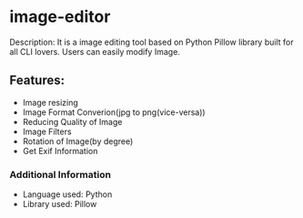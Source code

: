 # image-editor
Description: It is a image editing tool based on Python Pillow library built for all CLI lovers. Users can easily modify Image.
## Features:
- Image resizing
- Image Format Converion(jpg to png(vice-versa))
- Reducing Quality of Image
- Image Filters
- Rotation of Image(by degree)
- Get Exif Information <br>
### Additional Information
- Language used: Python
- Library used: Pillow
